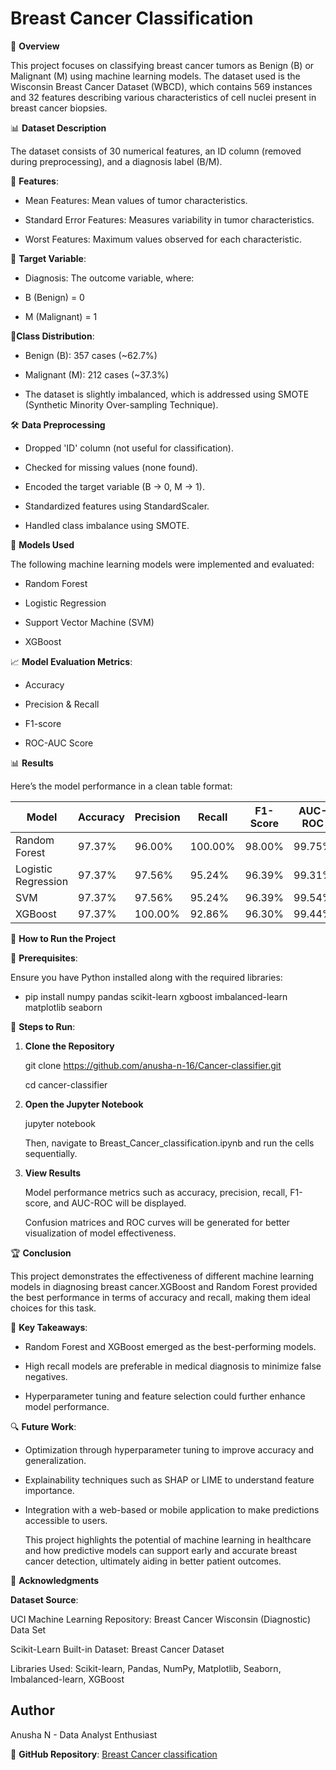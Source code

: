 
# Breast Cancer Classification

📌 **Overview**

This project focuses on classifying breast cancer tumors as Benign (B) or Malignant (M) using machine learning models. The dataset used is the Wisconsin Breast Cancer Dataset (WBCD), which contains 569 instances and 32 features describing various characteristics of cell nuclei present in breast cancer biopsies.

📊 **Dataset Description**

The dataset consists of 30 numerical features, an ID column (removed during preprocessing), and a diagnosis label (B/M).

🔹 **Features**:

- Mean Features: Mean values of tumor characteristics.

- Standard Error Features: Measures variability in tumor characteristics.

- Worst Features: Maximum values observed for each characteristic.

🔹 **Target Variable**:

- Diagnosis: The outcome variable, where:

- B (Benign) = 0

- M (Malignant) = 1

🔹**Class Distribution**:

- Benign (B): 357 cases (~62.7%)

- Malignant (M): 212 cases (~37.3%)

- The dataset is slightly imbalanced, which is addressed using SMOTE (Synthetic Minority Over-sampling Technique).

🛠 **Data Preprocessing**

- Dropped 'ID' column (not useful for classification).

- Checked for missing values (none found).

- Encoded the target variable (B → 0, M → 1).

- Standardized features using StandardScaler.

- Handled class imbalance using SMOTE.

🤖 **Models Used**

The following machine learning models were implemented and evaluated:

- Random Forest

- Logistic Regression

- Support Vector Machine (SVM)

- XGBoost

📈 **Model Evaluation Metrics**:

- Accuracy

- Precision & Recall

- F1-score

- ROC-AUC Score

📊 **Results**

Here’s the model performance in a clean table format:  

| Model               | Accuracy | Precision | Recall  | F1-Score | AUC-ROC |
|---------------------|----------|-----------|-------- |----------|---------|
| Random Forest       | 97.37%   | 96.00%    | 100.00% | 98.00%   | 99.75%  |
| Logistic Regression | 97.37%   | 97.56%    | 95.24%  | 96.39%   | 99.31%  |
| SVM                 | 97.37%   | 97.56%    | 95.24%  | 96.39%   | 99.54%  |
| XGBoost             | 97.37%   | 100.00%   | 92.86%  | 96.30%   | 99.44%  |

🚀 **How to Run the Project**

🔧 **Prerequisites**:

  Ensure you have Python installed along with the required libraries:

- pip install numpy pandas scikit-learn xgboost imbalanced-learn matplotlib seaborn

🔹 **Steps to Run**:

1. **Clone the Repository**

    git clone https://github.com/anusha-n-16/Cancer-classifier.git

    cd cancer-classifier

2. **Open the Jupyter Notebook**

    jupyter notebook

    Then, navigate to Breast_Cancer_classification.ipynb and run the cells sequentially.

3. **View Results**

    Model performance metrics such as accuracy, precision, recall, F1-score, and AUC-ROC will be displayed.

    Confusion matrices and ROC curves will be generated for better visualization of model effectiveness.

🏆 **Conclusion**

This project demonstrates the effectiveness of different machine learning models in diagnosing breast cancer.XGBoost and Random Forest provided the best performance in terms of accuracy and recall, making them ideal choices for this task.

🔹 **Key Takeaways**:

- Random Forest and XGBoost emerged as the best-performing models.

- High recall models are preferable in medical diagnosis to minimize false negatives.

- Hyperparameter tuning and feature selection could further enhance model performance.

🔍 **Future Work**:

- Optimization through hyperparameter tuning to improve accuracy and generalization.

- Explainability techniques such as SHAP or LIME to understand feature importance.

- Integration with a web-based or mobile application to make predictions accessible to users.

  This project highlights the potential of machine learning in healthcare and how predictive models can support early and accurate breast cancer detection, ultimately aiding in better patient outcomes.

📢 **Acknowledgments**

**Dataset Source**:

  UCI Machine Learning Repository: Breast Cancer Wisconsin (Diagnostic) Data Set

  Scikit-Learn Built-in Dataset: Breast Cancer Dataset

  Libraries Used: Scikit-learn, Pandas, NumPy, Matplotlib, Seaborn, Imbalanced-learn, XGBoost 

## Author
  Anusha N - Data Analyst Enthusiast

📌 **GitHub Repository**: [Breast Cancer classification](https://github.com/anusha-n-16/Cancer-classifier.git)


